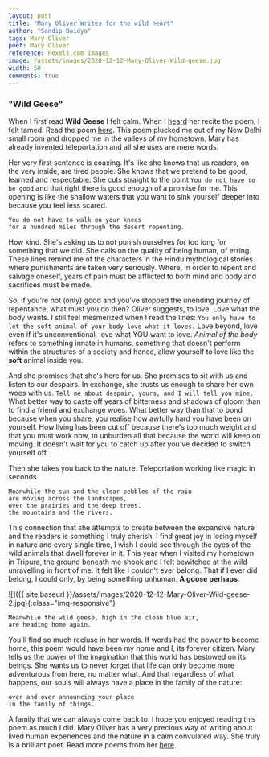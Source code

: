 ```yaml
---
layout: post
title: "Mary Oliver Writes for the wild heart"
author: "Sandip Baidya"
tags: Mary-Oliver
poet: Mary Oliver
reference: Pexels.com Images
image: /assets/images/2020-12-12-Mary-Oliver-Wild-geese.jpg
width: 50
comments: true
---
```


### "Wild Geese"

When I first read **Wild Geese** I felt calm. When I [heard](https://onbeing.org/poetry/wild-geese/) her recite the poem, I felt tamed. Read the poem [here](http://www.phys.unm.edu/~tw/fas/yits/archive/oliver_wildgeese.html).
This poem plucked me out of my New Delhi small room and dropped me in the valleys of my hometown. Mary has already invented teleportation and all she uses are mere words. 

Her very first sentence is coaxing. It's like she knows that us readers, on the very inside, are tired people. She knows that we pretend to be good, learned and respectable. She cuts straight to the point ``You do not have to be good`` and that right there is good enough of a promise for me. This opening is like the shallow waters that you want to sink yourself deeper into because you feel less scared.

	You do not have to walk on your knees
	for a hundred miles through the desert repenting.

How kind. She's asking us to not punish ourselves for too long for something that we did. She calls on the quality of being human, of erring. These lines remind me of the characters in the Hindu mythological stories where punishments are taken very seriously. Where, in order to repent and salvage oneself, years of pain must be afflicted to both mind and body and sacrifices must be made.

So, if you're not (only) good and you've stopped the unending journey of repentance, what must you do then? Oliver suggests, to love. Love what the body wants. I still feel mesmerized when I read the lines: ``You only have to let the soft animal of your body love what it loves.`` Love beyond, love even if it's unconventional, love what YOU want to love. *Animal of the body* refers to something innate in humans, something that doesn't perform within the structures of a society and hence, allow yourself to love like the **soft** animal inside you. 

And she promises that she's here for us. She promises to sit with us and listen to our despairs. In exchange, she trusts us enough to share her own woes with us. ``Tell me about despair, yours, and I will tell you mine.`` What better way to caste off years of bitterness and shadows of gloom than to find a friend and exchange woes. What better way than that to bond because when you share, you realise how awfully hard you have been on yourself. How living has been cut off because there's too much weight and that you must work now, to unburden all that because the world will keep on moving. It doesn't wait for you to catch up after you've decided to switch yourself off.

Then she takes you back to the nature. Teleportation working like magic in seconds.

	Meanwhile the sun and the clear pebbles of the rain
	are moving across the landscapes,
	over the prairies and the deep trees,
	the mountains and the rivers.

This connection that she attempts to create between the expansive nature and the readers is something I truly cherish. I find great joy in losing myself in nature and every single time, I wish I could see through the eyes of the wild animals that dwell forever in it. This year when I visited my hometown in Tripura, the ground beneath me shook and I felt bewitched at the wild unravelling in front of me. It felt like I couldn't ever belong. That if I ever did belong, I could only, by being something unhuman. **A goose perhaps**.

![]({{ site.baseurl }}/assets/images/2020-12-12-Mary-Oliver-Wild-geese-2.jpg){:class="img-responsive"}

	Meanwhile the wild geese, high in the clean blue air,
	are heading home again.

You'll find so much recluse in her words. If words had the power to become home, this poem would have been my home and I, its forever citizen. Mary tells us the power of the imagination that this world has bestowed on its beings. She wants us to never forget that life can only become more adventurous from here, no matter what. And that regardless of what happens, our souls will always have a place in the family of the nature:

	over and over announcing your place
	in the family of things.

A family that we can always come back to. I hope you enjoyed reading this poem as much I did. Mary Oliver has a very precious way of writing about lived human experiences and the nature in a calm convulated way. She truly is a brilliant poet. Read more poems from her [here](https://www.poetryfoundation.org/poets/mary-oliver).
